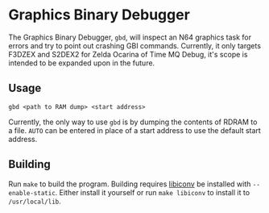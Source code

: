 # Graphics Binary Debugger

The Graphics Binary Debugger, `gbd`, will inspect an N64 graphics task for errors and try to point out crashing GBI commands. Currently, it only targets F3DZEX and S2DEX2 for Zelda Ocarina of Time MQ Debug, it's scope is intended to be expanded upon in the future.

## Usage

`gbd <path to RAM dump> <start address>`

Currently, the only way to use `gbd` is by dumping the contents of RDRAM to a file. `AUTO` can be entered in place of a start address to use the default start address.

## Building

Run `make` to build the program. Building requires [libiconv](https://www.gnu.org/software/libiconv/) be installed with `--enable-static`. Either install it yourself or run `make libiconv` to install it to `/usr/local/lib`.
